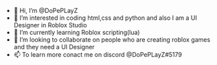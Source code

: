 - 👋 Hi, I’m @DoPePLayZ
- 👀 I’m interested in coding html,css and python and also I am a UI Designer in Roblox Studio
- 🌱 I’m currently learning Roblox scripting(lua)
- 💞️ I’m looking to collaborate on people who are creating roblox games and they need a UI Designer
- 📫 To learn more conact me on discord @DoPePLayZ#5179

<!---
DoPePLayZ/DoPePLayZ is a ✨ special ✨ repository because its `README.md` (this file) appears on your GitHub profile.
You can click the Preview link to take a look at your changes.
--->
